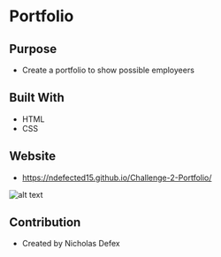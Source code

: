 # Portfolio

## Purpose

- Create a portfolio to show possible employeers

## Built With

- HTML
- CSS

## Website

- https://ndefected15.github.io/Challenge-2-Portfolio/

![alt text](https://github.com/Ndefected15/Challenge2/assets/images/screenshot.jpg?raw=true)

## Contribution

- Created by Nicholas Defex
